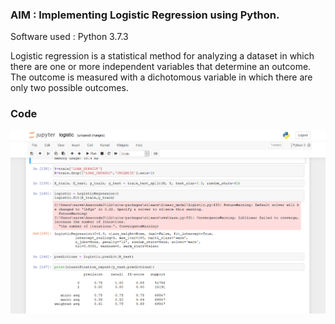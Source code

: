 ### AIM : Implementing Logistic Regression using Python.

Software used : Python 3.7.3

Logistic regression is a statistical method for analyzing a dataset in which there are one or more independent variables that determine an outcome. The outcome is measured with a dichotomous variable in which there are only two possible outcomes.

### Code
![code-error](/Logistic-Regression/images/1.PNG)
